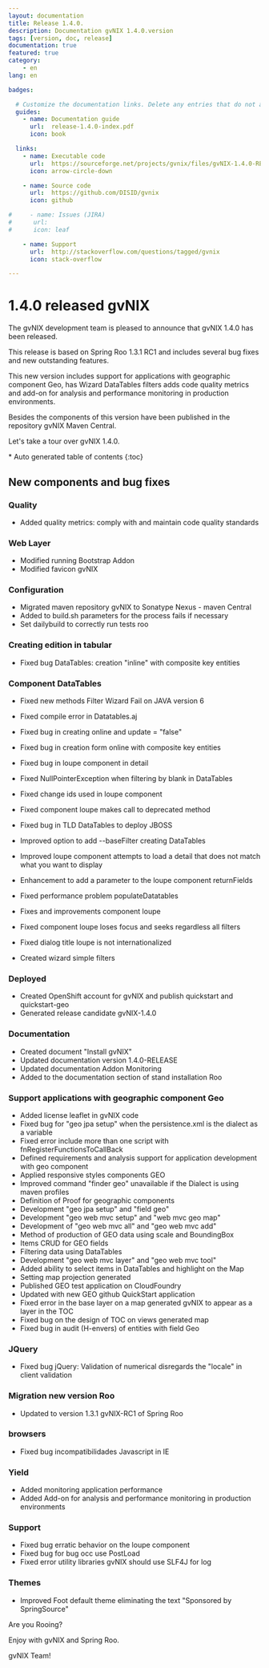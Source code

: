 ```yaml
---
layout: documentation
title: Release 1.4.0.
description: Documentation gvNIX 1.4.0.version
tags: [version, doc, release]
documentation: true
featured: true
category:
    - en
lang: en

badges:

  # Customize the documentation links. Delete any entries that do not apply.
  guides:
    - name: Documentation guide
      url:  release-1.4.0-index.pdf
      icon: book

  links:
    - name: Executable code
      url:  https://sourceforge.net/projects/gvnix/files/gvNIX-1.4.0-RELEASE.zip/download
      icon: arrow-circle-down

    - name: Source code
      url:  https://github.com/DISID/gvnix
      icon: github

#     - name: Issues (JIRA)
#      url:
#      icon: leaf

    - name: Support
      url:  http://stackoverflow.com/questions/tagged/gvnix
      icon: stack-overflow

---
```


# 1.4.0 released gvNIX

The gvNIX development team is pleased to announce that gvNIX 1.4.0 has been released.

This release is based on Spring Roo 1.3.1 RC1 and includes several bug fixes
and new outstanding features.

This new version includes support for applications with geographic component Geo,
 has Wizard DataTables filters adds code quality metrics and
 add-on for analysis and performance monitoring in production environments.

Besides the components of this version have been published in the repository gvNIX Maven Central.

Let's take a tour over gvNIX 1.4.0.

<section id="table-of-contents" class="toc">
<div id="drawer" markdown="1">
*  Auto generated table of contents
{:toc}
</div>
</section><!-- /#table-of-contents -->

## New components and bug fixes

### Quality

* Added quality metrics: comply with and maintain code quality standards

### Web Layer

* Modified running Bootstrap Addon
* Modified favicon gvNIX

### Configuration

* Migrated maven repository gvNIX to Sonatype Nexus - maven Central
* Added to build.sh parameters for the process fails if necessary
* Set dailybuild to correctly run tests roo

### Creating edition in tabular

* Fixed bug DataTables: creation "inline" with composite key entities

### Component DataTables

* Fixed new methods Filter Wizard Fail on JAVA version 6
* Fixed compile error in Datatables.aj
* Fixed bug in creating online and update = "false"
* Fixed bug in creation form online with composite key entities
* Fixed bug in loupe component in detail
* Fixed NullPointerException when filtering by blank in DataTables
* Fixed change ids used in loupe component
* Fixed component loupe makes call to deprecated method
* Fixed bug in TLD DataTables to deploy JBOSS

* Improved option to add --baseFilter creating DataTables
* Improved loupe component attempts to load a detail that does not match what you want to display
* Enhancement to add a parameter to the loupe component returnFields

* Fixed performance problem populateDatatables
* Fixes and improvements component loupe
* Fixed component loupe loses focus and seeks regardless all filters
* Fixed dialog title loupe is not internationalized
* Created wizard simple filters

### Deployed

* Created OpenShift account for gvNIX and publish quickstart and quickstart-geo
* Generated release candidate gvNIX-1.4.0

### Documentation

* Created document "Install gvNIX"
* Updated documentation version 1.4.0-RELEASE
* Updated documentation Addon Monitoring
* Added to the documentation section of stand installation Roo

### Support applications with geographic component Geo

* Added license leaflet in gvNIX code
* Fixed bug for "geo jpa setup" when the persistence.xml is the dialect as a variable
* Fixed error include more than one script with fnRegisterFunctionsToCallBack
* Defined requirements and analysis support for application development with geo component
* Applied responsive styles components GEO
* Improved command "finder geo" unavailable if the Dialect is using maven profiles
* Definition of Proof for geographic components
* Development "geo jpa setup" and "field geo"
* Development "geo web mvc setup" and "web mvc geo map"
* Development of "geo web mvc all" and "geo web mvc add"
* Method of production of GEO data using scale and BoundingBox
* Items CRUD for GEO fields
* Filtering data using DataTables
* Development "geo web mvc layer" and "geo web mvc tool"
* Added ability to select items in DataTables and highlight on the Map
* Setting map projection generated
* Published GEO test application on CloudFoundry
* Updated with new GEO github QuickStart application
* Fixed error in the base layer on a map generated gvNIX to appear as a layer in the TOC
* Fixed bug on the design of TOC on views generated map
* Fixed bug in audit (H-envers) of entities with field Geo

### JQuery

* Fixed bug jQuery: Validation of numerical disregards the "locale" in client validation

### Migration new version Roo

* Updated to version 1.3.1 gvNIX-RC1 of Spring Roo

### browsers

* Fixed bug incompatibilidades Javascript in IE

### Yield

* Added monitoring application performance
* Added Add-on for analysis and performance monitoring in production environments

### Support

* Fixed bug erratic behavior on the loupe component
* Fixed bug for bug occ use PostLoad
* Fixed error utility libraries gvNIX should use SLF4J for log

### Themes
* Improved Foot default theme eliminating the text "Sponsored by SpringSource"

Are you Rooing?

Enjoy with gvNIX and Spring Roo.

gvNIX Team!
